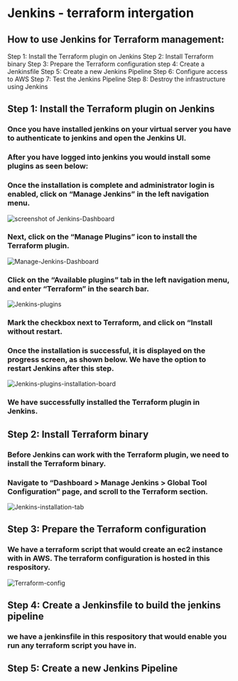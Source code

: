 # Jenkins - terraform intergation

## How to use Jenkins for Terraform management:

Step 1: Install the Terraform plugin on Jenkins
Step 2: Install Terraform binary
Step 3: Prepare the Terraform configuration
step 4: Create a Jenkinsfile
Step 5: Create a new Jenkins Pipeline
Step 6: Configure access to AWS
Step 7: Test the Jenkins Pipeline
Step 8: Destroy the infrastructure using Jenkins


## Step 1: Install the Terraform plugin on Jenkins

### Once you have installed jenkins on your virtual server you have to authenticate to jenkins and open the Jenkins UI.
### After you have logged into jenkins you would install some plugins as seen below:
### Once the installation is complete and administrator login is enabled, click on “Manage Jenkins” in the left navigation menu. 

![screenshot of Jenkins-Dashboard](images/https://raw.github.com/itzchioma/markdown-here/main/store-assets/Jenkins-Dashboard.png)

### Next, click on the “Manage Plugins” icon to install the Terraform plugin.

![Manage-Jenkins-Dashboard](images/Manage-Jenkins-Dashboard.png)

### Click on the “Available plugins” tab in the left navigation menu, and enter “Terraform” in the search bar.

![Jenkins-plugins](images/Jenkins-plugins.png)

### Mark the checkbox next to Terraform, and click on “Install without restart.
### Once the installation is successful, it is displayed on the progress screen, as shown below. We have the option to restart Jenkins after this step.

![Jenkins-plugins-installation-board](images/Jenkins-plugins-installation-board.png)

### We have successfully installed the Terraform plugin in Jenkins.

## Step 2: Install Terraform binary

### Before Jenkins can work with the Terraform plugin, we need to install the Terraform binary. 
### Navigate to “Dashboard > Manage Jenkins > Global Tool Configuration” page, and scroll to the Terraform section. 

![Jenkins-installation-tab](images/Jenkins-installation-tab.png)

## Step 3: Prepare the Terraform configuration

### We have a terraform script that would create an ec2 instance with in AWS. The terraform configuration is hosted in this respository.
![Terraform-config](images/Terraform-config.png)

## Step 4: Create a Jenkinsfile to build the jenkins pipeline

### we have a jenkinsfile in this respository that would enable you run any terraform script you have in.

## Step 5: Create a new Jenkins Pipeline